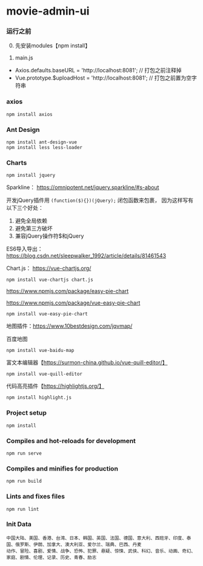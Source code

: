 # movie-admin-ui

### 运行之前

0. 先安装modules【npm install】

1. main.js
 - Axios.defaults.baseURL = 'http://localhost:8081';    // 打包之前注释掉
 - Vue.prototype.$uploadHost = 'http://localhost:8081'; // 打包之前置为空字符串

### axios
```
npm install axios
```

### Ant Design
```
npm install ant-design-vue
npm install less less-loader
```

### Charts

```npm install jquery```

Sparkline：  https://omnipotent.net/jquery.sparkline/#s-about

开发jQuery插件用
 ```(function($){})(jQuery);```
闭包函数来包裹，
因为这样写有以下三个好处：
1. 避免全局依赖
2. 避免第三方破坏
3. 兼容jQuery操作符$和jQuery

ES6导入导出：https://blog.csdn.net/sleepwalker_1992/article/details/81461543

Chart.js：   https://vue-chartjs.org/

```
npm install vue-chartjs chart.js

```

https://www.npmjs.com/package/easy-pie-chart

https://www.npmjs.com/package/vue-easy-pie-chart

```npm install vue-easy-pie-chart```

地图插件：https://www.10bestdesign.com/jqvmap/

百度地图

```npm install vue-baidu-map```

富文本编辑器【https://surmon-china.github.io/vue-quill-editor/】

```npm install vue-quill-editor```

代码高亮插件【https://highlightjs.org/】

```npm install highlight.js```

### Project setup
```
npm install
```

### Compiles and hot-reloads for development
```
npm run serve
```

### Compiles and minifies for production
```
npm run build
```

### Lints and fixes files
```
npm run lint
```

### Init Data
```
中国大陆、美国、香港、台湾、日本、韩国、英国、法国、德国、意大利、西班牙、印度、泰国、俄罗斯、伊朗、加拿大、澳大利亚、爱尔兰、瑞典、巴西、丹麦
动作、冒险、喜剧、爱情、战争、恐怖、犯罪、悬疑、惊悚、武侠、科幻、音乐、动画、奇幻、家庭、剧情、伦理、记录、历史、青春、励志
```
